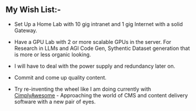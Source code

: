 ## My Wish List:- 

- Set Up a Home Lab with 10 gig intranet and 1 gig Internet with a solid Gateway.

- Have a GPU Lab with 2 or more scalable GPUs in the server. For Research in LLMs and AGI Code Gen, Sythentic Dataset generation that is more or less organic looking.

- I will have to deal with the power supply and redundancy later on.

- Commit and come up quality content.

- Try re-inventing the wheel like I am doing currently with [CimplyAwesome](https://github.com/sharansudheer/rust-cms-fullstack-app) - Approaching the world of CMS and content delivery software with a new pair of eyes.
